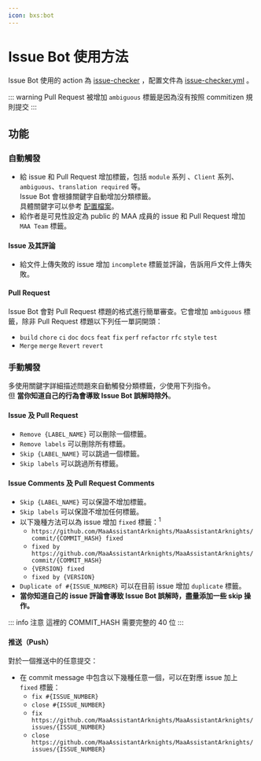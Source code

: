 ```yaml
---
icon: bxs:bot
---
```

# Issue Bot 使用方法

Issue Bot 使用的 action 為 [issue-checker](https://github.com/zzyyyl/issue-checker) ，配置文件為 [issue-checker.yml](https://github.com/MaaAssistantArknights/MaaAssistantArknights/blob/master/.github/issue-checker.yml) 。

::: warning
Pull Request 被增加 `ambiguous` 標籤是因為沒有按照 commitizen 規則提交
:::

## 功能

### 自動觸發

- 給 issue 和 Pull Request 增加標籤，包括 `module` 系列	、`Client` 系列、`ambiguous`、`translation required` 等。<br>
  Issue Bot 會根據關鍵字自動增加分類標籤。<br>
  具體關鍵字可以參考 [配置檔案](https://github.com/MaaAssistantArknights/MaaAssistantArknights/blob/master/.github/issue-checker.yml)。
- 給作者是可見性設定為 public 的 MAA 成員的 issue 和 Pull Request 增加 `MAA Team` 標籤。

#### Issue 及其評論

- 給文件上傳失敗的 issue 增加 `incomplete` 標籤並評論，告訴用戶文件上傳失敗。

#### Pull Request

Issue Bot 會對 Pull Request 標題的格式進行簡單審查。它會增加 `ambiguous` 標籤，除非 Pull Request 標題以下列任一單詞開頭：

- `build` `chore` `ci` `doc` `docs` `feat` `fix` `perf` `refactor` `rfc` `style` `test`
- `Merge` `merge` `Revert` `revert`

### 手動觸發

多使用關鍵字詳細描述問題來自動觸發分類標籤，少使用下列指令。<br>
但 **當你知道自己的行為會導致 Issue Bot 誤解時除外**。

#### Issue 及 Pull Request

- `Remove {LABEL_NAME}` 可以刪除一個標籤。
- `Remove labels` 可以刪除所有標籤。
- `Skip {LABEL_NAME}` 可以跳過一個標籤。
- `Skip labels` 可以跳過所有標籤。

#### Issue Comments 及 Pull Request Comments

- `Skip {LABEL_NAME}` 可以保證不增加標籤。
- `Skip labels` 可以保證不增加任何標籤。
- 以下幾種方法可以為 issue 增加 `fixed` 標籤：<sup>1</sup><br>
  - `https://github.com/MaaAssistantArknights/MaaAssistantArknights/commit/{COMMIT_HASH} fixed`
  - `fixed by https://github.com/MaaAssistantArknights/MaaAssistantArknights/commit/{COMMIT_HASH}`
  - `{VERSION} fixed`
  - `fixed by {VERSION}`
- `Duplicate of #{ISSUE_NUMBER}` 可以在目前 issue 增加 `duplicate` 標籤。
- **當你知道自己的 issue 評論會導致 Issue Bot 誤解時，盡量添加一些 skip 操作。**

::: info 注意
這裡的 COMMIT_HASH 需要完整的 40 位
:::

#### 推送（Push）

對於一個推送中的任意提交：

- 在 commit message 中包含以下幾種任意一個，可以在對應 issue 加上 `fixed` 標籤：
  - `fix #{ISSUE_NUMBER}`
  - `close #{ISSUE_NUMBER}`
  - `fix https://github.com/MaaAssistantArknights/MaaAssistantArknights/issues/{ISSUE_NUMBER}`
  - `close https://github.com/MaaAssistantArknights/MaaAssistantArknights/issues/{ISSUE_NUMBER}`
